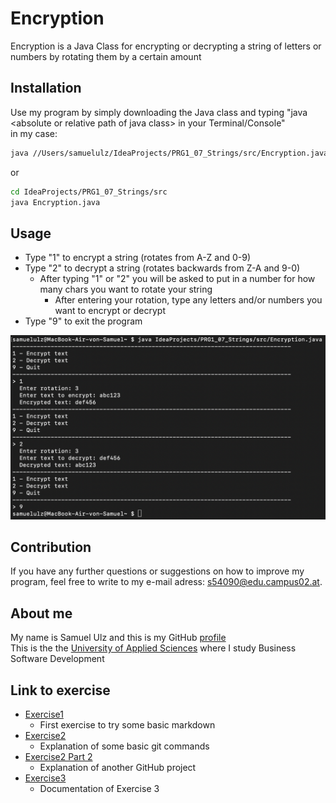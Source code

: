 # Encryption

Encryption is a Java Class for encrypting or decrypting a string of letters or numbers by rotating them by a certain amount

## Installation

Use my program by simply downloading the Java class and typing \"java \<absolute or relative path of java class\> in your Terminal/Console\"\
in my case:
```bash
java //Users/samuelulz/IdeaProjects/PRG1_07_Strings/src/Encryption.java
```
or
```bash
cd IdeaProjects/PRG1_07_Strings/src
java Encryption.java
```

## Usage

- Type \"1\" to encrypt a string (rotates from A-Z and 0-9)
- Type \"2\" to decrypt a string (rotates backwards from Z-A and 9-0)
  - After typing \"1\" or \"2\" you will be asked to put in a number for how many chars you want to rotate your string
    - After entering your rotation, type any letters and/or numbers you want to encrypt or decrypt
- Type \"9\" to exit the program

![This picture shows how to use Encryption.java](./resources/images/ex1_1.png)

## Contribution

If you have any further questions or suggestions on how to improve my program, feel free to write to my e-mail adress: s54090@edu.campus02.at.

## About me

My name is Samuel Ulz and this is my GitHub [profile](https://github.com/Samy-Ulz)  
This is the the [University of Applied Sciences](https://www.campus02.at) where I study Business Software Development

## Link to exercise

- [Exercise1](./exercise1.md)
  - First exercise to try some basic markdown
- [Exercise2](./exercise2.md) 
  - Explanation of some basic git commands
- [Exercise2 Part 2](./exercise2_part2.md)
  - Explanation of another GitHub project
- [Exercise3](./exercise3.md) 
  - Documentation of Exercise 3